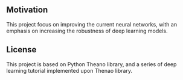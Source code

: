 ## Motivation

This project focus on improving the current neural networks, with an emphasis on increasing the robustness of deep learning models.

## License
This project is based on Python Theano library, and a series of deep learning tutorial implemented upon Thenao library. 

